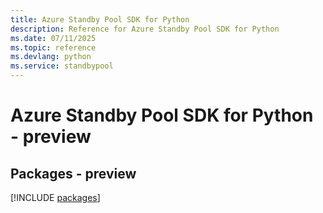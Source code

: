 ```yaml
---
title: Azure Standby Pool SDK for Python
description: Reference for Azure Standby Pool SDK for Python
ms.date: 07/11/2025
ms.topic: reference
ms.devlang: python
ms.service: standbypool
---
```

# Azure Standby Pool SDK for Python - preview
## Packages - preview
[!INCLUDE [packages](standby-pool-index.md)]